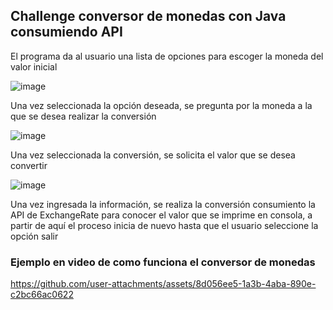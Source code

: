 <h2>Challenge conversor de monedas con Java consumiendo API</h2>

El programa da al usuario una lista de opciones para escoger la moneda del valor inicial 

![image](https://github.com/user-attachments/assets/5118c423-bff7-491c-8885-1878b7421c41)

Una vez seleccionada la opción deseada, se pregunta por la moneda a la que se desea realizar la conversión 

![image](https://github.com/user-attachments/assets/e4d04817-25bd-4510-947c-1f2e364a3690)

Una vez seleccionada la conversión, se solicita el valor que se desea convertir

![image](https://github.com/user-attachments/assets/fa4dd191-c9e1-4172-93ba-0febe9d8ba7f)

Una vez ingresada la información, se realiza la conversión consumiento la API de ExchangeRate para conocer el valor que se imprime en consola, a partir de aquí el proceso inicia de nuevo hasta que el usuario seleccione la opción salir

<h3>Ejemplo en video de como funciona el conversor de monedas</h3>

https://github.com/user-attachments/assets/8d056ee5-1a3b-4aba-890e-c2bc66ac0622



